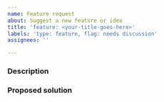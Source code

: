 ```yaml
---
name: Feature request
about: Suggest a new feature or idea
title: 'feature: <your-title-goes-here>'
labels: 'type: feature, flag: needs discussion'
assignees: ''

---
```


### Description
<!-- A clear and concise description of what the problem is. Ex. I'm always frustrated when [...] -->

### Proposed solution
<!-- A clear and concise description of how this feature should work -->
<!-- If you had multiple approaches please list any alternative solutions or features you've considered. -->